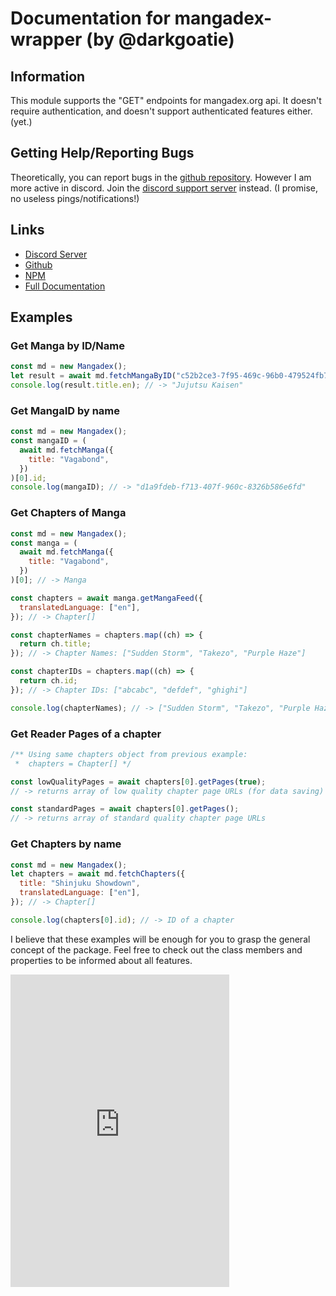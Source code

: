 # Documentation for mangadex-wrapper (by @darkgoatie)

## Information

This module supports the "GET" endpoints for mangadex.org api. It doesn't require authentication, and doesn't support authenticated features either. (yet.)

## Getting Help/Reporting Bugs

Theoretically, you can report bugs in the [github repository](https://github.com/Darkgoatie/mangadex-wrapper). However I am more active in discord. Join the <a href="https://discord.gg/Vmfe56uMf6" target="_blank">discord support server</a> instead. (I promise, no useless pings/notifications!)

## Links

- <a href="https://discord.gg/Vmfe56uMf6" target="_blank">Discord Server</a>
- <a href="https://github.com/Darkgoatie/Mangadex-api" target="_blank">Github</a>
- <a href="https://www.npmjs.com/package/@darkgoatie/mangadex-api" target="_blank">NPM</a>
- <a href="https://darkgoatie.github.io/mangadex-wrapper/">Full Documentation</a>

## Examples

### Get Manga by ID/Name

```js
const md = new Mangadex();
let result = await md.fetchMangaByID("c52b2ce3-7f95-469c-96b0-479524fb7a1a");
console.log(result.title.en); // -> "Jujutsu Kaisen"
```

### Get MangaID by name

```js
const md = new Mangadex();
const mangaID = (
  await md.fetchManga({
    title: "Vagabond",
  })
)[0].id;
console.log(mangaID); // -> "d1a9fdeb-f713-407f-960c-8326b586e6fd"
```

### Get Chapters of Manga

```js
const md = new Mangadex();
const manga = (
  await md.fetchManga({
    title: "Vagabond",
  })
)[0]; // -> Manga

const chapters = await manga.getMangaFeed({
  translatedLanguage: ["en"],
}); // -> Chapter[]

const chapterNames = chapters.map((ch) => {
  return ch.title;
}); // -> Chapter Names: ["Sudden Storm", "Takezo", "Purple Haze"]

const chapterIDs = chapters.map((ch) => {
  return ch.id;
}); // -> Chapter IDs: ["abcabc", "defdef", "ghighi"]

console.log(chapterNames); // -> ["Sudden Storm", "Takezo", "Purple Haze"]
```

### Get Reader Pages of a chapter

```js
/** Using same chapters object from previous example:
 *  chapters = Chapter[] */

const lowQualityPages = await chapters[0].getPages(true);
// -> returns array of low quality chapter page URLs (for data saving)

const standardPages = await chapters[0].getPages();
// -> returns array of standard quality chapter page URLs
```

### Get Chapters by name

```js
const md = new Mangadex();
let chapters = await md.fetchChapters({
  title: "Shinjuku Showdown",
  translatedLanguage: ["en"],
}); // -> Chapter[]

console.log(chapters[0].id); // -> ID of a chapter
```

I believe that these examples will be enough for you to grasp the general concept of the package. Feel free to check out the class members and properties to be informed about all features.

<iframe src="https://discord.com/widget?id=805802838630203433&theme=dark" width="350" height="500" allowtransparency="true" frameborder="0" sandbox="allow-popups allow-popups-to-escape-sandbox allow-same-origin allow-scripts"></iframe>
